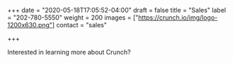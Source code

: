 +++
date = "2020-05-18T17:05:52-04:00"
draft = false
title = "Sales"
label = "202-780-5550"
weight = 200
images = ["https://crunch.io/img/logo-1200x630.png"]
contact = "sales"

+++

Interested in learning more about Crunch?

